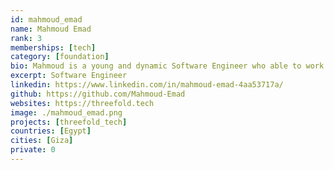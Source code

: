 ```yaml
---
id: mahmoud_emad
name: Mahmoud Emad
rank: 3
memberships: [tech]
category: [foundation]
bio: Mahmoud is a young and dynamic Software Engineer who able to work in a multicultural environment with the fast ability to learn and expand knowledge & experience to contribute to the overall success of any organization.
excerpt: Software Engineer
linkedin: https://www.linkedin.com/in/mahmoud-emad-4aa53717a/
github: https://github.com/Mahmoud-Emad
websites: https://threefold.tech
image: ./mahmoud_emad.png
projects: [threefold_tech]
countries: [Egypt]
cities: [Giza]
private: 0
---
```



